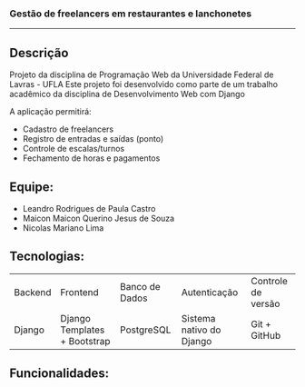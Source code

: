 ### Gestão de freelancers em restaurantes e lanchonetes
---
## Descrição
Projeto da disciplina de Programação Web da Universidade Federal de Lavras - UFLA
Este projeto foi desenvolvido como parte de um trabalho acadêmico da disciplina de Desenvolvimento Web com Django

A aplicação permitirá:
- Cadastro de freelancers
- Registro de entradas e saídas (ponto)
- Controle de escalas/turnos
- Fechamento de horas e pagamentos

## Equipe:
  * Leandro Rodrigues de Paula Castro
  * Maicon Maicon Querino Jesus de Souza
  * Nicolas Mariano Lima


## Tecnologias:
<table>
  <tr>
    <td>Backend</td>
    <td>Frontend</td>
    <td>Banco de Dados</td>
    <td>Autenticação</td>
    <td>Controle de versão</td>
   
  </tr>
  <tr>
    <td> Django </td>
    <td> Django Templates + Bootstrap </td>
    <td> PostgreSQL </td>
   <td> Sistema nativo do Django </td>
   <td> Git + GitHub </td>
  </tr>
</table>

## Funcionalidades:

